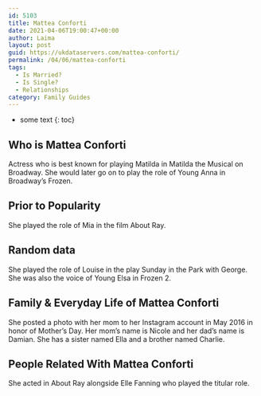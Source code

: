 ```yaml
---
id: 5103
title: Mattea Conforti
date: 2021-04-06T19:00:47+00:00
author: Laima
layout: post
guid: https://ukdataservers.com/mattea-conforti/
permalink: /04/06/mattea-conforti
tags:
  - Is Married?
  - Is Single?
  - Relationships
category: Family Guides
---
```


* some text
{: toc}


## Who is Mattea Conforti
                  
                  
                  
Actress who is best known for playing Matilda in Matilda the Musical on Broadway. She would later go on to play the role of Young Anna in Broadway&#8217;s Frozen.
                  
              
            
              
            
                
                
                
## Prior to Popularity
                  
                  
                  
She played the role of Mia in the film About Ray.
                  
              
            
              
            
                
                
                
## Random data
                  
                  
                  
She played the role of Louise in the play Sunday in the Park with George. She was also the voice of Young Elsa in Frozen 2.
                  
              
            
              
            
                
                
                
## Family & Everyday Life of Mattea Conforti
                  
                  
                  
She posted a photo with her mom to her Instagram account in May 2016 in honor of Mother&#8217;s Day. Her mom&#8217;s name is Nicole and her dad&#8217;s name is Damian. She has a sister named Ella and a brother named Charlie.
                  
              
            
              
            
                
                
                
## People Related With Mattea Conforti
                  
                  
                  
She acted in About Ray alongside Elle Fanning who played the titular role.
                  
              
            
              
            
                
              
            
              
              
            
            
              
            
          
          
          